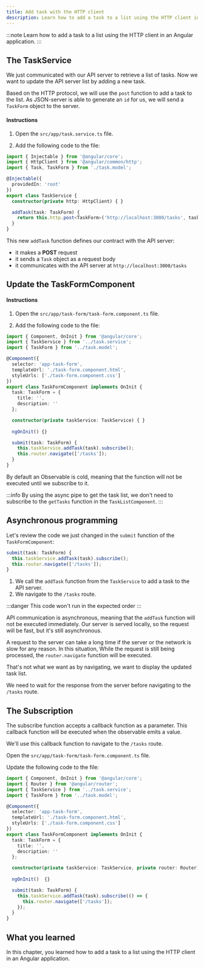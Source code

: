 ```yaml
---
title: Add task with the HTTP client
description: Learn how to add a task to a list using the HTTP client in an Angular application.
---
```


:::note
Learn how to add a task to a list using the HTTP client in an Angular application.
:::

## The TaskService

We just communicated with our API server to retrieve a list of tasks.
Now we want to update the API server list by adding a new task.

Based on the HTTP protocol, we will use the `post` function to add a task to the list.
As JSON-server is able to generate an `id` for us, we will send a `TaskForm` object to the server.

#### Instructions

1. Open the `src/app/task.service.ts` file.

2. Add the following code to the file:

```typescript
import { Injectable } from '@angular/core';
import { HttpClient } from '@angular/common/http';
import { Task, TaskForm } from './task.model';

@Injectable({
  providedIn: 'root'
})
export class TaskService {
  constructor(private http: HttpClient) { }

  addTask(task: TaskForm) {
    return this.http.post<TaskForm>('http://localhost:3000/tasks', task);
  }
}
```

This new `addTask` function defines our contract with the API server:

- it makes a **POST** request
- it sends a `Task` object as a request body
- it communicates with the API server at `http://localhost:3000/tasks`

## Update the TaskFormComponent

#### Instructions

1. Open the `src/app/task-form/task-form.component.ts` file.

2. Add the following code to the file:

```typescript
import { Component, OnInit } from '@angular/core';
import { TaskService } from '../task.service';
import { TaskForm } from '../task.model';

@Component({
  selector: 'app-task-form',
  templateUrl: './task-form.component.html',
  styleUrls: ['./task-form.component.css']
})
export class TaskFormComponent implements OnInit {
  task: TaskForm = {
    title: '',
    description: ''
  };

  constructor(private taskService: TaskService) { }
  
  ngOnInit() {}  

  submit(task: TaskForm) {
    this.taskService.addTask(task).subscribe();
    this.router.navigate(['/tasks']);
  }
}
```

By default an Observable is cold, meaning that the function will not be executed until we subscribe to it.


:::info
By using the async pipe to get the task list, we don't need to subscribe to the `getTasks` function in the `TaskListComponent`.
:::


## Asynchronous programming

Let's review the code we just changed in the `submit` function of the `TaskFormComponent`:

```typescript
submit(task: TaskForm) {
  this.taskService.addTask(task).subscribe();
  this.router.navigate(['/tasks']);
}
```

1. We call the `addTask` function from the `TaskService` to add a task to the API server.
2. We navigate to the `/tasks` route.

:::danger
This code won't run in the expected order
:::

API communication is asynchronous, meaning that the `addTask` function will not be executed immediately.
Our server is served locally, so the request will be fast, but it's still asynchronous.

A request to the server can take a long time if the server or the network is slow for any reason.
In this situation, While the request is still being processed, the `router.navigate` function will be executed.

That's not what we want as by navigating, we want to display the updated task list.

We need to wait for the response from the server before navigating to the `/tasks` route.

## The Subscription

The subscribe function accepts a callback function as a parameter.
This callback function will be executed when the observable emits a value.

We'll use this callback function to navigate to the `/tasks` route.

Open the `src/app/task-form/task-form.component.ts` file.

Update the following code to the file:

```typescript ins={"Update the submit function": 10-13}
import { Component, OnInit } from '@angular/core';
import { Router } from '@angular/router';
import { TaskService } from '../task.service';
import { TaskForm } from '../task.model';

@Component({
  selector: 'app-task-form',
  templateUrl: './task-form.component.html',
  styleUrls: ['./task-form.component.css']
})
export class TaskFormComponent implements OnInit {
  task: TaskForm = {
    title: '',
    description: ''
  };

  constructor(private taskService: TaskService, private router: Router) { }
    
  ngOnInit()  {}     

  submit(task: TaskForm) {
    this.taskService.addTask(task).subscribe(() => {
      this.router.navigate(['/tasks']);
    });
  }
}
```

## What you learned

In this chapter, you learned how to add a task to a list using the HTTP client in an Angular application.

